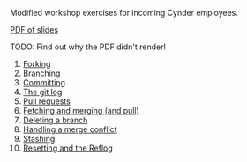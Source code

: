 
Modified workshop exercises for incoming Cynder employees.

[PDF of slides](/slides/workshop.pdf)

TODO: Find out why the PDF didn't render!

1. [Forking](/fork.md)
1. [Branching](/branch.md)
1. [Committing](/commit.md)
1. [The git log](/log.md)
1. [Pull requests](/pull_request.md)
1. [Fetching and merging (and pull)](/fetch_and_merge.md)
1. [Deleting a branch](/delete_branch.md)
1. [Handling a merge conflict](/merge_conflict.md)
1. [Stashing](/stash.md)
1. [Resetting and the Reflog](/reset_and_reflog.md)

